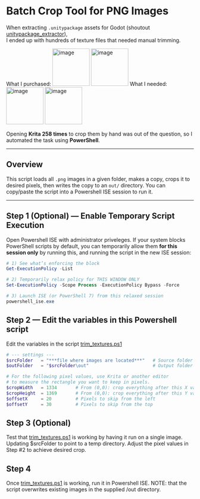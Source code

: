 # Batch Crop Tool for PNG Images

When extracting `.unitypackage` assets for Godot (shoutout [unitypackage_extractor](https://github.com/Cobertos/unitypackage_extractor)),  
I ended up with hundreds of texture files that needed manual trimming.

What I purchased:
<img width="100" height="100" alt="image" src="https://github.com/user-attachments/assets/6c3da098-4739-4e21-97bb-84a9c4373f03" />
<img width="100" height="100" alt="image" src="https://github.com/user-attachments/assets/97a266e2-4b7d-4a81-aeb0-73ab4cf602f1" />
What I needed: 
<img width="100" height="100" alt="image" src="https://github.com/user-attachments/assets/58b26733-b11c-4288-908a-e692ecc9ece4" />
<img width="100" height="100" alt="image" src="https://github.com/user-attachments/assets/2d5b90bb-41b1-4d6e-8510-a4719e1f1baa" />

Opening **Krita 258 times** to crop them by hand was out of the question, so I automated the task using **PowerShell**.

---

## Overview

This script loads all `.png` images in a given folder, makes a copy, crops it to desired pixels, then writes the copy to an `out/` directory. You can copy/paste the script into a Powershell ISE session to run it.

---

## Step 1 (Optional) — Enable Temporary Script Execution

Open Powershell ISE with administrator priveleges. If your system blocks PowerShell scripts by default, you can temporarily allow them **for this session only** by running this, and running the script in the new ISE session:

```powershell
# 1) See what’s enforcing the block
Get-ExecutionPolicy -List

# 2) Temporarily relax policy for THIS WINDOW ONLY
Set-ExecutionPolicy -Scope Process -ExecutionPolicy Bypass -Force

# 3) Launch ISE (or PowerShell 7) from this relaxed session
powershell_ise.exe

```

## Step 2 — Edit the variables in this Powershell script 
Edit the variables in the script [trim_textures.ps1](https://github.com/itdurra/Powershell-Batch-Crop-PNGs/blob/main/trim_textures.ps1)
```powershell
# --- settings ---
$srcFolder   = "***file where images are located***"   # Source folder containing PNGs
$outFolder   = "$srcFolder\out"                        # Output folder for cropped results

# For the following pixel values, use Krita or another editor
# to measure the rectangle you want to keep in pixels.
$cropWidth   = 1334       # From (0,0): crop everything after this X value
$cropHeight  = 1369       # From (0,0): crop everything after this Y value
$offsetX     = 20         # Pixels to skip from the left
$offsetY     = 30         # Pixels to skip from the top
```
## Step 3 (Optional) 
Test that [trim_textures.ps1](https://github.com/itdurra/Powershell-Batch-Crop-PNGs/blob/main/trim_textures.ps1) is working by having it run on a single image. Updating $srcFolder to point to a temp directory. Adjust the pixel values in Step #2 to achieve desired crop.

## Step 4
Once [trim_textures.ps1](https://github.com/itdurra/Powershell-Batch-Crop-PNGs/blob/main/trim_textures.ps1) is working, run it in Powershell ISE. NOTE: that the script overwrites existing images in the supplied /out directory.

